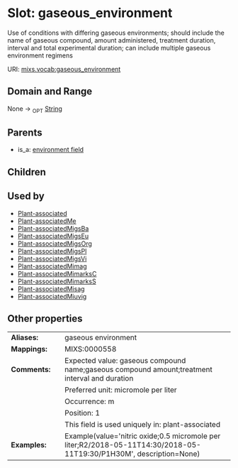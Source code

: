 
# Slot: gaseous_environment


Use of conditions with differing gaseous environments; should include the name of gaseous compound, amount administered, treatment duration, interval and total experimental duration; can include multiple gaseous environment regimens

URI: [mixs.vocab:gaseous_environment](https://w3id.org/mixs/vocab/gaseous_environment)


## Domain and Range

None ->  <sub>OPT</sub> [String](types/String.md)

## Parents

 *  is_a: [environment field](environment_field.md)

## Children


## Used by

 * [Plant-associated](Plant-associated.md)
 * [Plant-associatedMe](Plant-associatedMe.md)
 * [Plant-associatedMigsBa](Plant-associatedMigsBa.md)
 * [Plant-associatedMigsEu](Plant-associatedMigsEu.md)
 * [Plant-associatedMigsOrg](Plant-associatedMigsOrg.md)
 * [Plant-associatedMigsPl](Plant-associatedMigsPl.md)
 * [Plant-associatedMigsVi](Plant-associatedMigsVi.md)
 * [Plant-associatedMimag](Plant-associatedMimag.md)
 * [Plant-associatedMimarksC](Plant-associatedMimarksC.md)
 * [Plant-associatedMimarksS](Plant-associatedMimarksS.md)
 * [Plant-associatedMisag](Plant-associatedMisag.md)
 * [Plant-associatedMiuvig](Plant-associatedMiuvig.md)

## Other properties

|  |  |  |
| --- | --- | --- |
| **Aliases:** | | gaseous environment |
| **Mappings:** | | MIXS:0000558 |
| **Comments:** | | Expected value: gaseous compound name;gaseous compound amount;treatment interval and duration |
|  | | Preferred unit: micromole per liter |
|  | | Occurrence: m |
|  | | Position: 1 |
|  | | This field is used uniquely in: plant-associated |
| **Examples:** | | Example(value='nitric oxide;0.5 micromole per liter;R2/2018-05-11T14:30/2018-05-11T19:30/P1H30M', description=None) |

